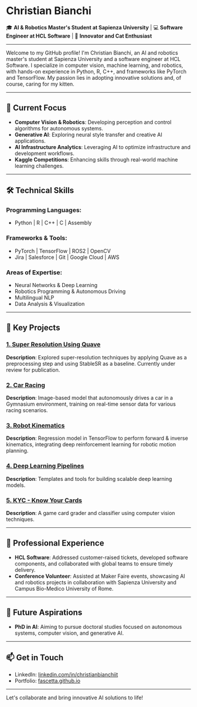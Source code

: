 # Christian Bianchi

🎓 **AI & Robotics Master's Student at Sapienza University** | 💻 **Software Engineer at HCL Software** | 🚀 **Innovator and Cat Enthusiast**

---

Welcome to my GitHub profile! I'm Christian Bianchi, an AI and robotics master's student at Sapienza University and a software engineer at HCL Software. I specialize in computer vision, machine learning, and robotics, with hands-on experience in Python, R, C++, and frameworks like PyTorch and TensorFlow. My passion lies in adopting innovative solutions and, of course, caring for my kitten.

---

## 🔭 Current Focus

- **Computer Vision & Robotics**: Developing perception and control algorithms for autonomous systems.
- **Generative AI**: Exploring neural style transfer and creative AI applications.
- **AI Infrastructure Analytics**: Leveraging AI to optimize infrastructure and development workflows.
- **Kaggle Competitions**: Enhancing skills through real-world machine learning challenges.

---

## 🛠️ Technical Skills

### Programming Languages:
- Python | R | C++ | C | Assembly

### Frameworks & Tools:
- PyTorch | TensorFlow | ROS2 | OpenCV
- Jira | Salesforce | Git | Google Cloud | AWS

### Areas of Expertise:
- Neural Networks & Deep Learning
- Robotics Programming & Autonomous Driving
- Multilingual NLP
- Data Analysis & Visualization

---

## 🌟 Key Projects

### [1. Super Resolution Using Quave](https://github.com/Fascetta/StableSR)
**Description**: Explored super-resolution techniques by applying Quave as a preprocessing step and using StableSR as a baseline.
Currently under review for publication.

### [2. Car Racing](https://github.com/Fascetta/CarRacing)
**Description**: Image-based model that autonomously drives a car in a Gymnasium environment, training on real-time sensor data for various racing scenarios.

### [3. Robot Kinematics](https://github.com/Fascetta/RobotKinematics)
**Description**: Regression model in TensorFlow to perform forward & inverse kinematics, integrating deep reinforcement learning for robotic motion planning.

### [4. Deep Learning Pipelines](https://github.com/Fascetta/DeepLearningPipelines)
**Description**: Templates and tools for building scalable deep learning models.

### [5. KYC - Know Your Cards](https://github.com/Fascetta/KYC)
**Description**: A game card grader and classifier using computer vision techniques.

---

## 🎯 Professional Experience

- **HCL Software**: Addressed customer-raised tickets, developed software components, and collaborated with global teams to ensure timely delivery.
- **Conference Volunteer**: Assisted at Maker Faire events, showcasing AI and robotics projects in collaboration with Sapienza University and Campus Bio-Medico University of Rome.

---

## 📌 Future Aspirations

- **PhD in AI**: Aiming to pursue doctoral studies focused on autonomous systems, computer vision, and generative AI.

---

## 📫 Get in Touch

- LinkedIn: [linkedin.com/in/christianbianchiit](https://www.linkedin.com/in/christianbianchiit)
- Portfolio: [fascetta.github.io](https://fascetta.github.io)

---

Let's collaborate and bring innovative AI solutions to life!
